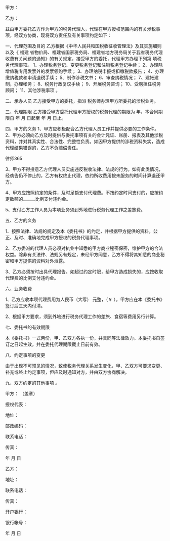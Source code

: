 
 甲方： 


乙方：

兹由甲方委托乙方作为甲方的税务代理人，代理在甲方授权范围内的有关涉税事项，经双方协商，现将双方责任及有关事项约定如下：

一、代理范围及目的
乙方根据《中华人民共和国税收征收管理法》及其实施细则以及《
福建
省物价局、福建省国家税务局、福建省地方税务局关于我省税务代理收费有关问题的通知》的有关规定，接受甲方的委托，代理甲方办理下列第                          项税务代理事项。
1、办理税务登记、变更税务登记和注销税务登记手续；
2、办理除增值税专用发票外的发票领购手续；
3、办理纳税申报或扣缴税款报告；
4、办理缴纳税款和申请退税手续；
5、制作涉税文书；
6、审查纳税情况；
7、建帐建制，办理帐务；
8、税务行政复议手续；
9、开展税务咨询；
10、受聘担任税务顾问；
11、其他涉税事项                                               。

二、承办人员
乙方接受甲方的委托，指派              税务师办理甲方所委托的涉税业务。

三、代理期限
乙方接受甲方委托代理甲方授权的税务代理的期限为    年，本合同期限自      年  月  日起至      年   月   日止。

四、甲方的义务
1、甲方应积极配合乙方代理人员工作并提供必要的工作条件。
2、甲方必须向乙方及时提供与委托事项有关的会计凭证、账册、报表及其他涉税资料，并对其真实性、合法性、完整性负责。如因甲方提供的涉税资料失实，造成代理结果错误的，乙方不负赔偿责任。




 
律师365






3、甲方不得授意乙方代理人员实施违反税收法律、法规的行为。如有此类情况，经劝告仍不停止的，乙方有权终止代理，依约所收费用按未服务的时间计算退还甲方。

4、甲方应按照约定的条件，及时足额支付代理费。不按约定时间支付的，应按约定数额的______比例支付违约金。

5、支付乙方工作人员为本项业务须到外地进行税务代理工作之差旅费。



五、乙方的义务

1、按照法律、法规的规定及本《委托书》的约定，并根据甲方提供的资料，公正、及时、准确地完成甲方授权的税务代理事项。

2、乙方委派的代理人员必须对执业中知悉的甲方商业秘密保密，维护甲方的合法权益。除非有关法律、法规另有规定，未经甲方同意，乙方不得将其知悉的商业秘密和甲方提供的资料对外泄露。

3、乙方必须按时出具代理报告。如超过约定时限，给甲方造成损失的，应按收取代理费的比例支付违约金。



六、业务收费

1、乙方应收本项代理费用为人民币（大写）                     元整，（￥              ），甲方应在本《委托书》签订后三天内付清。

2、根据甲方要求，须到外地进行税务代理工作的差旅、食宿等费用另行计算。



七、委托书的有效期限

本《委托书》一式两份，甲、乙双方各执一份，并具同等法律效力。本委托书自签订之日起生效，并在委托代理期限截止日前有效。



八、约定事项的变更

由于出现不可预见的情况，致使税务代理关系发生变化，甲、乙双方可要求变更、补充或终止约定事项，但应及时通知对方，并由双方协商解决。



九、双方约定的其他事项                                  。



 



甲方：                （盖章）

授权代表： 

地址： 

邮政编码： 

联系电话： 

传真：

年   月   日



乙方：

地址：

联系电话：

传真：

开户银行：

银行帐号：

年   月   日         



 


 

 
 
 
 
 
  


  
 

  


  


  
 
 
 
 

